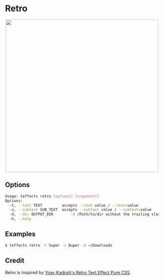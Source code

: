 # Retro

<p align="center">
<img width="500" src="https://raw.githubusercontent.com/shinokada/teffects/main/images/retro.png" /> 
</p>

## Options

```sh
Usage: teffects retro [options] [arguments]
Options:
  -t, --text TEXT         accepts --text value / --text=value
  -s, --subtext SUB_TEXT  accepts --subtext value / --subtext=value
  -d, --dir OUTPUT_DIR        -d /Path/to/dir without the trailing slash.
  -h, --help
```

## Examples

```sh
$ teffects retro -t Super -s Duper -d ~/Downloads
```

## Credit

Retro is inspired by [Yoav Kadosh's Retro Text Effect Pure CSS](https://codepen.io/ykadosh/pen/zYNxVKr).